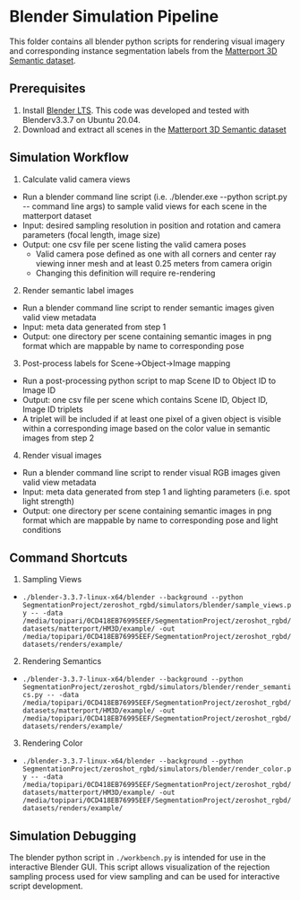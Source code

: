 # Blender Simulation Pipeline


This folder contains all blender python scripts for rendering visual imagery and corresponding instance segmentation labels from the [Matterport 3D Semantic dataset](https://aihabitat.org/datasets/hm3d-semantics/).

## Prerequisites

1. Install [Blender LTS](https://www.blender.org/download/releases/3-3/). This code was developed and tested with Blenderv3.3.7 on Ubuntu 20.04.
2. Download and extract all scenes in the [Matterport 3D Semantic dataset](https://aihabitat.org/datasets/hm3d-semantics/)


## Simulation Workflow

1. Calculate valid camera views
  - Run a blender command line script (i.e. ./blender.exe --python script.py -- command line args) to sample valid views for each scene in the matterport dataset
  - Input: desired sampling resolution in position and rotation and camera parameters (focal length, image size)
  - Output: one csv file per scene listing the valid camera poses
    - Valid camera pose defined as one with all corners and center ray viewing inner mesh and at least 0.25 meters from camera origin
    - Changing this definition will require re-rendering
2. Render semantic label images
  - Run a blender command line script to render semantic images given valid view metadata
  - Input: meta data generated from step 1
  - Output: one directory per scene containing semantic images in png format which are mappable by name to corresponding pose
3. Post-process labels for Scene->Object->Image mapping
  - Run a post-processing python script to map Scene ID to Object ID to Image ID
  - Output: one csv file per scene which contains Scene ID, Object ID, Image ID triplets
  - A triplet will be included if at least one pixel of a given object is visible within a corresponding image based on the color value in semantic images from step 2
4. Render visual images
  - Run a blender command line script to render visual RGB images given valid view metadata
  - Input: meta data generated from step 1 and lighting parameters (i.e. spot light strength)
  - Output: one directory per scene containing semantic images in png format which are mappable by name to corresponding pose and light conditions


## Command Shortcuts

1. Sampling Views
  - `./blender-3.3.7-linux-x64/blender --background --python SegmentationProject/zeroshot_rgbd/simulators/blender/sample_views.py -- -data /media/topipari/0CD418EB76995EEF/SegmentationProject/zeroshot_rgbd/datasets/matterport/HM3D/example/ -out /media/topipari/0CD418EB76995EEF/SegmentationProject/zeroshot_rgbd/datasets/renders/example/`

2. Rendering Semantics
  - `./blender-3.3.7-linux-x64/blender --background --python SegmentationProject/zeroshot_rgbd/simulators/blender/render_semantics.py -- -data /media/topipari/0CD418EB76995EEF/SegmentationProject/zeroshot_rgbd/datasets/matterport/HM3D/example/ -out /media/topipari/0CD418EB76995EEF/SegmentationProject/zeroshot_rgbd/datasets/renders/example/`

3. Rendering Color
  - `./blender-3.3.7-linux-x64/blender --background --python SegmentationProject/zeroshot_rgbd/simulators/blender/render_color.py -- -data /media/topipari/0CD418EB76995EEF/SegmentationProject/zeroshot_rgbd/datasets/matterport/HM3D/example/ -out /media/topipari/0CD418EB76995EEF/SegmentationProject/zeroshot_rgbd/datasets/renders/example/`

## Simulation Debugging

The blender python script in `./workbench.py` is intended for use in the interactive Blender GUI. This script allows visualization of the rejection sampling process used for view sampling and can be used for interactive script development.

